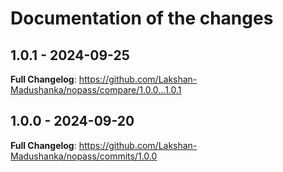 # Documentation of the changes

## 1.0.1 - 2024-09-25

**Full Changelog**: https://github.com/Lakshan-Madushanka/nopass/compare/1.0.0...1.0.1

## 1.0.0 - 2024-09-20

**Full Changelog**: https://github.com/Lakshan-Madushanka/nopass/commits/1.0.0
